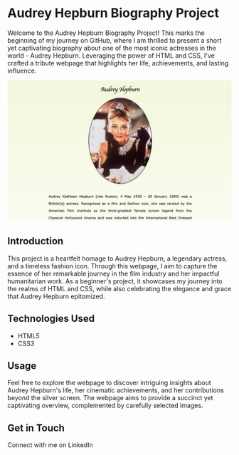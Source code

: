 # Audrey Hepburn Biography Project

Welcome to the Audrey Hepburn Biography Project! This marks the beginning of my journey on GitHub, where I am thrilled to present a short yet captivating biography about one of the most iconic actresses in the world - Audrey Hepburn. Leveraging the power of HTML and CSS, I've crafted a tribute webpage that highlights her life, achievements, and lasting influence.

<img src="Audrey-website.png">

## Introduction

This project is a heartfelt homage to Audrey Hepburn, a legendary actress, and a timeless fashion icon. Through this webpage, I aim to capture the essence of her remarkable journey in the film industry and her impactful humanitarian work. As a beginner's project, it showcases my journey into the realms of HTML and CSS, while also celebrating the elegance and grace that Audrey Hepburn epitomized.

## Technologies Used

- HTML5
- CSS3

## Usage

Feel free to explore the webpage to discover intriguing insights about Audrey Hepburn's life, her cinematic achievements, and her contributions beyond the silver screen. The webpage aims to provide a succinct yet captivating overview, complemented by carefully selected images.

## Get in Touch

Connect with me on LinkedIn <a href="https://www.linkedin.com/in/ana-paulaguerrero/">
